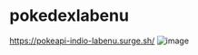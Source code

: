 # pokedexlabenu
https://pokeapi-indio-labenu.surge.sh/
![image](https://user-images.githubusercontent.com/71137294/125231484-36b74000-e2b1-11eb-852a-4bf6a9874e52.png)
